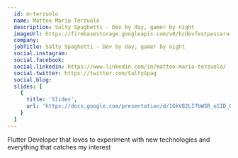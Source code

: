 ```yaml
---
  id: m-terzuolo
  name: Matteo Maria Terzuolo
  description: Salty Spaghetti - Dev by day, gamer by night
  imageUrl: https://firebasestorage.googleapis.com/v0/b/devfestpescara-2023.appspot.com/o/speakers%2Fm-terzuolo.png?alt=media&token=d2e935a2-4837-45d0-a7e6-9d1467a568e7
  company: 
  jobTitle: Salty Spaghetti - Dev by day, gamer by night
  social.instagram: 
  social.facebook: 
  social.linkedin: https://www.linkedin.com/in/matteo-maria-terzuolo/
  social.twitter: https://twitter.com/SaltySpag
  social.blog: 
  slides: [
    {
      title: 'Slides',
      url: 'https://docs.google.com/presentation/d/1GkV82LI7bWSR_oSID_OsFdiWrPm5zjeAF1LGREWtVlA/edit#slide=id.g291e22da81b_0_251'
    }
  ]
---
```

Flutter Developer that loves to experiment with new technologies and everything that catches my interest
  